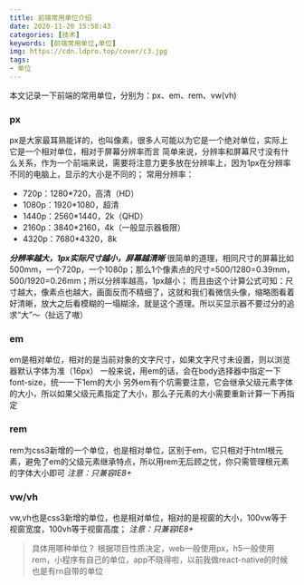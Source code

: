 ```yaml
---
title: 前端常用单位介绍
date: 2020-11-20 15:58:43
categories: [技术]
keywords: [前端常用单位,单位]
img: https://cdn.ldpro.top/cover/c3.jpg
tags:
- 单位
---
```


本文记录一下前端的常用单位，分别为：px、em、rem、vw(vh)

### px
px是大家最耳熟能详的，也叫像素，很多人可能以为它是一个绝对单位，实际上它是一个相对单位，相对于屏幕分辨率而言
简单来说，分辨率和屏幕尺寸没有什么关系，作为一个前端来说，需要将注意力更多放在分辨率上，因为1px在分辨率不同的电脑上，显示的大小是不同的；
常用分辨率：
- 720p：1280*720，高清（HD）
- 1080p：1920*1080，超清
- 1440p：2560*1440，2k（QHD）
- 2160p：3840*2160，4k（一般显示器极限）
- 4320p：7680*4320，8k

***分辨率越大，1px实际尺寸越小，屏幕越清晰***
很简单的道理，相同尺寸的屏幕比如500mm，一个720p，一个1080p；那么1个像素点的尺寸=500/1280=0.39mm，500/1920=0.26mm；所以分辨率越高，1px越小；
而且由这个计算公式可知：尺寸越大，像素点也越大，画面反而不精细了，这就和我们看微信头像，缩略图看着好清晰，放大之后看模糊的一塌糊涂，就是这个道理。所以买显示器不要过分的追求“大”～（扯远了嗷）

### em
em是相对单位，相对的是当前对象的文字尺寸，如果文字尺寸未设置，则以浏览器默认字体为准（16px）
一般来说，用em的话，会在body选择器中指定一下font-size，统一一下1em的大小
另外em有个坑需要注意，它会继承父级元素字体的大小，所以如果父级元素指定了大小，那么子元素的大小需要重新计算一下再指定

### rem
rem为css3新增的一个单位，也是相对单位，区别于em，它只相对于html根元素，避免了em的父级元素继承特点，所以用rem无后顾之忧，你只需管理根元素的字体大小即可
*注意：只兼容IE8+*

### vw/vh
vw,vh也是css3新增的单位，也是相对单位，相对的是视窗的大小，100vw等于视窗宽度，100vh等于视窗高度；
*注意：只兼容IE8+*

> 具体用哪种单位？
根据项目性质决定，web一般使用px，h5一般使用rem，小程序有自己的单位，app不晓得啦，以前我做react-native的时候也是有rn自带的单位